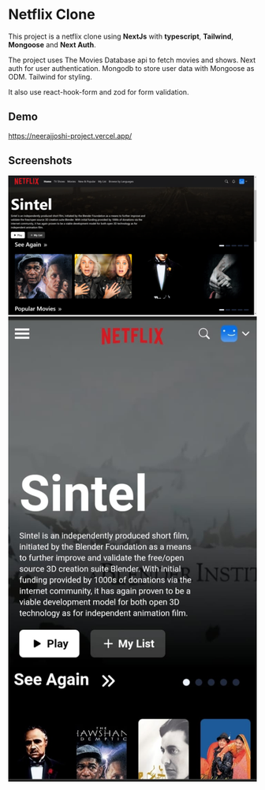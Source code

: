 # Netflix Clone

This project is a netflix clone using **NextJs** with **typescript**, **Tailwind**, **Mongoose** and **Next Auth**.

The project uses The Movies Database api to fetch movies and shows. Next auth for user authentication. Mongodb to store user data with Mongoose as ODM. Tailwind for styling.

It also use react-hook-form and zod for form validation.

## Demo

https://neerajjoshi-project.vercel.app/

## Screenshots

![Dashboard Page](/public/readmeImages/dashboard.png)
![Mobile Dashboard Page](/public/readmeImages/mobile-dashboard.jpeg)
